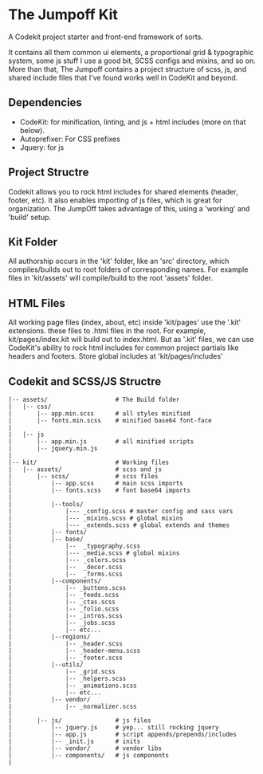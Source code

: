 # The Jumpoff Kit
A Codekit project starter and front-end framework of sorts.

It contains all them common ui elements, a proportional grid & typographic system, some js stuff I use a good bit, SCSS configs and mixins, and so on. More than that, The Jumpoff contains a project structure of scss, js, and shared include files that I've found works well in CodeKit and beyond.


## Dependencies
- CodeKit: for minification, linting, and js + html includes (more on that below).
- Autoprefixer: For CSS prefixes
- Jquery: for js

## Project Structre
Codekit allows you to rock html includes for shared elements (header, footer, etc). It also enables importing of js files, which is great for organization. The JumpOff takes advantage of this, using a 'working' and 'build' setup. 

## Kit Folder
All authorship occurs in the 'kit' folder, like an 'src' directory, which compiles/builds out to root folders of corresponding names. For example files in 'kit/assets' will compile/build to the root 'assets' folder.

## HTML Files
All working page files (index, about, etc) inside 'kit/pages' use the '.kit' extensions. these files to .html files in the root. For example, kit/pages/index.kit will build out to index.html. But as '.kit' files, we can use CodeKit's ability to rock html includes for common project partials like headers and footers. Store global includes at 'kit/pages/includes'


## Codekit and SCSS/JS Structre
```
|-- assets/                   # The Build folder
|   |-- css/      
|       |-- app.min.scss      # all styles minified
|       |-- fonts.min.scss    # minified base64 font-face
|
|   |-- js 
|       |-- app.min.js        # all minified scripts
|       |-- jquery.min.js  
|
|-- kit/                      # Working files
|   |-- assets/               # scss and js
|       |-- scss/             # scss files
|           |-- app.scss      # main scss imports
|           |-- fonts.scss    # font base64 imports
|      
|           |--tools/
|               |--- _config.scss # master config and sass vars 
|               |--- _mixins.scss # global mixins
|               |--- _extends.scss # global extends and themes
|           |-- fonts/
|           |-- base/
|               |--  _typography.scss    
|               |--- _media.scss # global mixins
|               |--- _colors.scss
|               |--  _decor.scss  
|               |--  _forms.scss       
|           |--components/  
|               |-- _buttons.scss      
|               |-- _feeds.scss    
|               |-- _ctas.scss    
|               |-- _folio.scss    
|               |-- _intros.scss  
|               |-- _jobs.scss    
|               |-- etc...  
|           |--regions/
|               |-- _header.scss
|               |-- _header-menu.scss
|               |-- _footer.scss            
|           |--utils/
|               |-- _grid.scss      
|               |-- _helpers.scss  
|               |-- _animations.scss   
|               |-- etc... 
|           |-- vendor/ 
|               |-- _normalizer.scss 
|
|       |-- js/               # js files
|           |-- jquery.js     # yep... still rocking jquery
|           |-- app.js        # script appends/prepends/includes
|           |-- _init.js      # inits
|           |-- vendor/       # vendor libs
|           |-- components/   # js components
|
```
